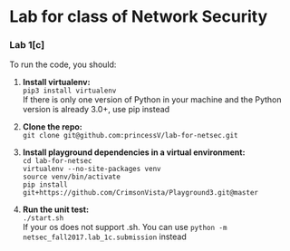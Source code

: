 # Lab for class of Network Security


### Lab 1[c]

To run the code, you should:  

1. **Install virtualenv:**  
 `pip3 install virtualenv`  
   If there is only one version of Python in your machine and the Python version is already 3.0+, use pip instead  

2. **Clone the repo:**  
 `git clone git@github.com:princessV/lab-for-netsec.git`

3. **Install playground dependencies in a virtual environment:**  
    `cd lab-for-netsec`  
    `virtualenv --no-site-packages venv`  
    `source venv/bin/activate`  
    `pip install git+https://github.com/CrimsonVista/Playground3.git@master`  

4. **Run the unit test:**  
    `./start.sh`    
   If your os does not support .sh. You can use `python -m netsec_fall2017.lab_1c.submission` instead

